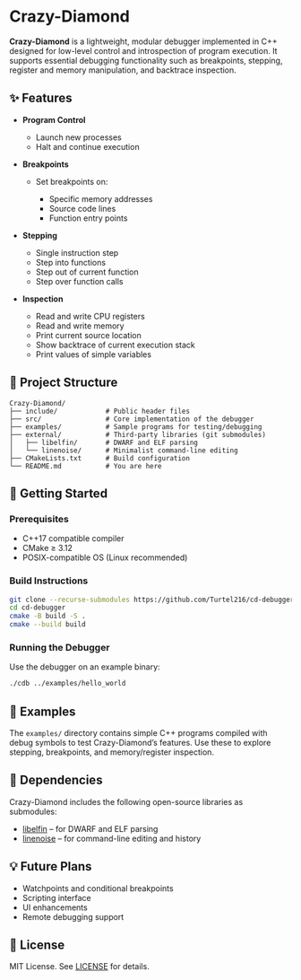 # Crazy-Diamond

**Crazy-Diamond** is a lightweight, modular debugger implemented in C++ designed for low-level control and introspection of program execution. It supports essential debugging functionality such as breakpoints, stepping, register and memory manipulation, and backtrace inspection.

## ✨ Features

* **Program Control**

  * Launch new processes
  * Halt and continue execution
* **Breakpoints**

  * Set breakpoints on:

    * Specific memory addresses
    * Source code lines
    * Function entry points
* **Stepping**

  * Single instruction step
  * Step into functions
  * Step out of current function
  * Step over function calls
* **Inspection**

  * Read and write CPU registers
  * Read and write memory
  * Print current source location
  * Show backtrace of current execution stack
  * Print values of simple variables

## 🧱 Project Structure

```
Crazy-Diamond/
├── include/            # Public header files
├── src/                # Core implementation of the debugger
├── examples/           # Sample programs for testing/debugging
├── external/           # Third-party libraries (git submodules)
│   ├── libelfin/       # DWARF and ELF parsing
│   └── linenoise/      # Minimalist command-line editing
├── CMakeLists.txt      # Build configuration
└── README.md           # You are here
```

## 🚀 Getting Started

### Prerequisites

* C++17 compatible compiler
* CMake ≥ 3.12
* POSIX-compatible OS (Linux recommended)

### Build Instructions

```bash
git clone --recurse-submodules https://github.com/Turtel216/cd-debugger.git
cd cd-debugger
cmake -B build -S .
cmake --build build
```

### Running the Debugger

Use the debugger on an example binary:

```bash
./cdb ../examples/hello_world
```

## 🧪 Examples

The `examples/` directory contains simple C++ programs compiled with debug symbols to test Crazy-Diamond’s features. Use these to explore stepping, breakpoints, and memory/register inspection.

## 📂 Dependencies

Crazy-Diamond includes the following open-source libraries as submodules:

* [libelfin](https://github.com/aclements/libelfin) – for DWARF and ELF parsing
* [linenoise](https://github.com/antirez/linenoise) – for command-line editing and history

## 💡 Future Plans

* Watchpoints and conditional breakpoints
* Scripting interface
* UI enhancements
* Remote debugging support

## 📄 License

MIT License. See [LICENSE](./LICENSE) for details.
